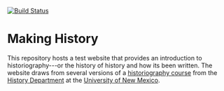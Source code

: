 [![Build Status](https://travis-ci.com/unm-historiography/intro-guide.svg?branch=master)](https://travis-ci.com/unm-historiography/intro-guide)

# Making History
This repository hosts a test website that provides an introduction to historiography---or the history of history and how its been written. The website draws from several versions of a [historiography course](http://fredgibbs.net/courses/historiography) from the [History Department](http://history.unm.edu) at the [University of New Mexico](http://unm.edu).
